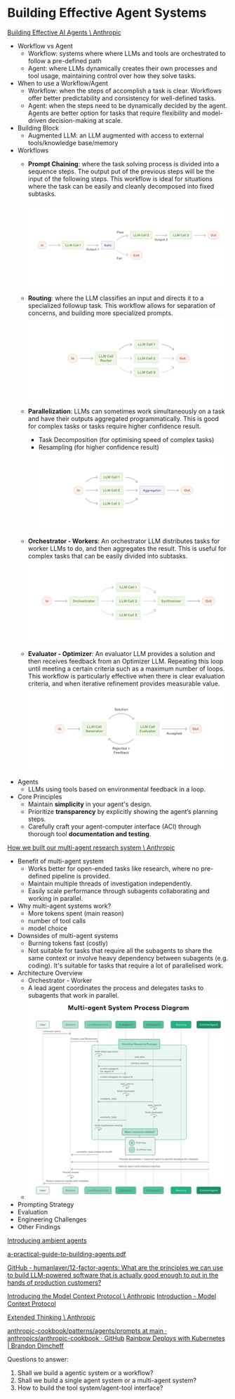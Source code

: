 # Building Effective Agent Systems

[Building Effective AI Agents \\ Anthropic](https://www.anthropic.com/engineering/building-effective-agents)
- Workflow vs Agent
	- Workflow: systems where where LLMs and tools are orchestrated to follow a pre-defined path
	- Agent: where LLMs dynamically creates their own processes and tool usage, maintaining control over how they solve tasks.
- When to use a Workflow/Agent
	- Workflow: when the steps of accomplish a task is clear. Workflows offer better predictability and consistency for well-defined tasks.
	- Agent: when the steps need to be dynamically decided by the agent. Agents are better option for tasks that require flexibility and model-driven decision-making at scale.
- Building Block
	- Augmented LLM: an LLM augmented with access to external tools/knowledge base/memory
- Workflows
	- **Prompt Chaining**: where the task solving process is divided into a sequence steps. The output put of the previous steps will be the input of the following steps. This workflow is ideal for situations where the task can be easily and cleanly decomposed into fixed subtasks.
	  
	  ![](../Images/chain.png)
	- **Routing**: where the LLM classifies an input and directs it to a specialized followup task. This workflow allows for separation of concerns, and building more specialized prompts.
	  ![](../Images/routing.png)
	- **Parallelization**: LLMs can sometimes work simultaneously on a task and have their outputs aggregated programmatically. This is good for complex tasks or tasks require higher confidence result. 
		- Task Decomposition (for optimising speed of complex tasks)
		- Resampling (for higher confidence result)
	  ![](../Images/parallelization.png)
	- **Orchestrator - Workers**: An orchestrator LLM distributes tasks for worker LLMs to do, and then aggregates the result. This is useful for complex tasks that can be easily divided into subtasks.
	  ![](../Images/orche-work.png)
	- **Evaluator - Optimizer**: An evaluator LLM provides a solution and then receives feedback from an Optimizer LLM. Repeating this loop until meeting a certain criteria such as a maximum number of loops. This workflow is particularly effective when there is clear evaluation criteria, and when iterative refinement provides measurable value.
	  ![](../Images/gen-eval.png)
- Agents
	- LLMs using tools based on environmental feedback in a loop.
- Core Principles
	- Maintain **simplicity** in your agent's design.
	- Prioritize **transparency** by explicitly showing the agent’s planning steps.
	- Carefully craft your agent-computer interface (ACI) through thorough tool **documentation and testing**.


[How we built our multi-agent research system \\ Anthropic](https://www.anthropic.com/engineering/multi-agent-research-system)
- Benefit of multi-agent system
	- Works better for open-ended tasks like research, where no pre-defined pipeline is provided. 
	- Maintain multiple threads of investigation independently.
	- Easily scale performance through subagents collaborating and working in parallel.
- Why multi-agent systems work?
	- More tokens spent (main reason)
	- number of tool calls
	- model choice
- Downsides of multi-agent systems
	- Burning tokens fast (costly)
	- Not suitable for tasks that require all the subagents to share the same context or involve heavy dependency between subagents (e.g. coding). It's suitable for tasks that require a lot of parallelised work. 
- Architecture Overview
	- Orchestrator - Worker
	- A lead agent coordinates the process and delegates tasks to subagents that work in parallel.
	- ![](../Images/anthropic-research-agent.png)
- Prompting Strategy
- Evaluation
- Engineering Challenges
- Other Findings


[Introducing ambient agents](https://blog.langchain.com/introducing-ambient-agents/)



[a-practical-guide-to-building-agents.pdf](https://cdn.openai.com/business-guides-and-resources/a-practical-guide-to-building-agents.pdf)

[GitHub - humanlayer/12-factor-agents: What are the principles we can use to build LLM-powered software that is actually good enough to put in the hands of production customers?](https://github.com/humanlayer/12-factor-agents)

[Introducing the Model Context Protocol \\ Anthropic](https://www.anthropic.com/news/model-context-protocol)
[Introduction - Model Context Protocol](https://modelcontextprotocol.io/docs/getting-started/intro)

[Extended Thinking \ Anthropic](https://docs.anthropic.com/en/docs/build-with-claude/extended-thinking#interleaved-thinking)

[anthropic-cookbook/patterns/agents/prompts at main · anthropics/anthropic-cookbook · GitHub](https://github.com/anthropics/anthropic-cookbook/tree/main/patterns/agents/prompts)
[Rainbow Deploys with Kubernetes \| Brandon Dimcheff](https://brandon.dimcheff.com/2018/02/rainbow-deploys-with-kubernetes/)

Questions to answer:
1. Shall we build a agentic system or a workflow?
2. Shall we build a single agent system or a multi-agent system?
3. How to build the tool system/agent-tool interface?